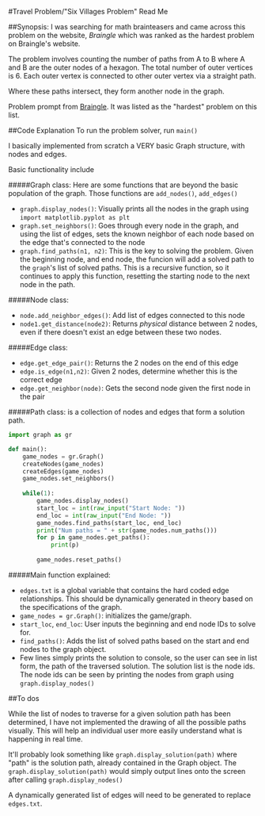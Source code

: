 #Travel Problem/"Six Villages Problem" Read Me

##Synopsis:
I was searching for math brainteasers and came across this problem on the website, _Braingle_
which was ranked as the hardest problem on Braingle's website.

The problem involves counting the number of paths from A to B where A and B
are the outer nodes of a hexagon. The total number of outer vertices is 6.
Each outer vertex is connected to other outer vertex via a straight path.

Where these paths intersect, they form another node in the graph.

Problem prompt from 
[Braingle](http://www.braingle.com/brainteasers/teaser.php?op=2&id=44101&comm=0). It was listed as the "hardest" problem on this list.

##Code Explanation
To run the problem solver, run `main()`

I basically implemented from scratch a VERY basic Graph structure, with nodes and edges.

Basic functionality include 

#####Graph class:
Here are some functions that are beyond the basic population of the graph. Those functions are `add_nodes()`, `add_edges()`
* `graph.display_nodes()`: Visually prints all the nodes in the graph using `import matplotlib.pyplot as plt`
* `graph.set_neighbors()`: Goes through every node in the graph, and using the list of edges, sets the known neighbor of each node based on the edge that's connected to the node
* `graph.find_paths(n1, n2)`: This is the key to solving the problem. Given the beginning node, and end node, the funcion will add a solved path to the `graph`'s list of solved paths. This is a recursive function, so it continues to apply this function, resetting the starting node to the next node in the path. 

#####Node class:
* `node.add_neighbor_edges()`: Add list of edges connected to this node
* `node1.get_distance(node2)`: Returns _physical_ distance between 2 nodes, even if there doesn't exist an edge between these two nodes.

#####Edge class:
* `edge.get_edge_pair()`: Returns the 2 nodes on the end of this edge
* `edge.is_edge(n1,n2)`: Given 2 nodes, determine whether this is the correct edge
* `edge.get_neighbor(node)`: Gets the second node given the first node in the pair

#####Path class:
is a collection of nodes and edges that form a solution path.

```python
import graph as gr

def main():
    game_nodes = gr.Graph()
    createNodes(game_nodes)
    createEdges(game_nodes)
    game_nodes.set_neighbors()
    
    while(1):
        game_nodes.display_nodes()
        start_loc = int(raw_input("Start Node: "))
        end_loc = int(raw_input("End Node: "))
        game_nodes.find_paths(start_loc, end_loc)
        print("Num paths = " + str(game_nodes.num_paths()))
        for p in game_nodes.get_paths():
            print(p)
        
        game_nodes.reset_paths()
```

#####Main function explained:
* `edges.txt` is a global variable that contains the hard coded edge relationships. This should be dynamically generated in theory based on the specifications of the graph.
* `game_nodes = gr.Graph()`: initializes the game/graph.
* `start_loc`, `end_loc`: User inputs the beginning and end node IDs to solve for.
* `find_paths()`: Adds the list of solved paths based on the start and end nodes to the graph object.
* Few lines simply prints the solution to console, so the user can see in list form, the path of the traversed solution. The solution list is the node ids. The node ids can be seen by printing the nodes from graph using `graph.display_nodes()`

##To dos

While the list of nodes to traverse for a given solution path has been determined, I have not implemented the drawing of all the possible paths visually. This will help an individual user more easily understand what is happening in real time.

It'll probably look something like `graph.display_solution(path)` where "path" is the solution path, already contained in the Graph object. The `graph.display_solution(path)` would simply output lines onto the screen after calling `graph.display_nodes()`

A dynamically generated list of edges will need to be generated to replace `edges.txt`.

